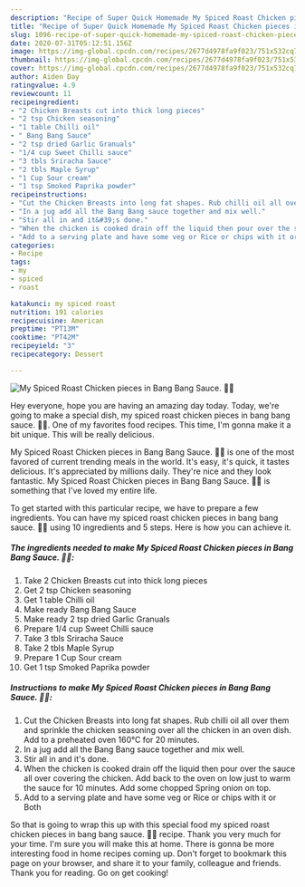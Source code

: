 ```yaml
---
description: "Recipe of Super Quick Homemade My Spiced Roast Chicken pieces in Bang Bang Sauce. 🥰😘"
title: "Recipe of Super Quick Homemade My Spiced Roast Chicken pieces in Bang Bang Sauce. 🥰😘"
slug: 1096-recipe-of-super-quick-homemade-my-spiced-roast-chicken-pieces-in-bang-bang-sauce
date: 2020-07-31T05:12:51.156Z
image: https://img-global.cpcdn.com/recipes/2677d4978fa9f023/751x532cq70/my-spiced-roast-chicken-pieces-in-bang-bang-sauce-🥰😘-recipe-main-photo.jpg
thumbnail: https://img-global.cpcdn.com/recipes/2677d4978fa9f023/751x532cq70/my-spiced-roast-chicken-pieces-in-bang-bang-sauce-🥰😘-recipe-main-photo.jpg
cover: https://img-global.cpcdn.com/recipes/2677d4978fa9f023/751x532cq70/my-spiced-roast-chicken-pieces-in-bang-bang-sauce-🥰😘-recipe-main-photo.jpg
author: Aiden Day
ratingvalue: 4.9
reviewcount: 11
recipeingredient:
- "2 Chicken Breasts cut into thick long pieces"
- "2 tsp Chicken seasoning"
- "1 table Chilli oil"
- " Bang Bang Sauce"
- "2 tsp dried Garlic Granuals"
- "1/4 cup Sweet Chilli sauce"
- "3 tbls Sriracha Sauce"
- "2 tbls Maple Syrup"
- "1 Cup Sour cream"
- "1 tsp Smoked Paprika powder"
recipeinstructions:
- "Cut the Chicken Breasts into long fat shapes. Rub chilli oil all over them and sprinkle the chicken seasoning over all the chicken in an oven dish. Add to a preheated oven 160°C for 20 minutes."
- "In a jug add all the Bang Bang sauce together and mix well."
- "Stir all in and it&#39;s done."
- "When the chicken is cooked drain off the liquid then pour over the sauce all over covering the chicken. Add back to the oven on low just to warm the sauce for 10 minutes. Add some chopped Spring onion on top."
- "Add to a serving plate and have some veg or Rice or chips with it or Both"
categories:
- Recipe
tags:
- my
- spiced
- roast

katakunci: my spiced roast 
nutrition: 191 calories
recipecuisine: American
preptime: "PT13M"
cooktime: "PT42M"
recipeyield: "3"
recipecategory: Dessert

---
```



![My Spiced Roast Chicken pieces in Bang Bang Sauce. 🥰😘](https://img-global.cpcdn.com/recipes/2677d4978fa9f023/751x532cq70/my-spiced-roast-chicken-pieces-in-bang-bang-sauce-🥰😘-recipe-main-photo.jpg)

Hey everyone, hope you are having an amazing day today. Today, we're going to make a special dish, my spiced roast chicken pieces in bang bang sauce. 🥰😘. One of my favorites food recipes. This time, I'm gonna make it a bit unique. This will be really delicious.

My Spiced Roast Chicken pieces in Bang Bang Sauce. 🥰😘 is one of the most favored of current trending meals in the world. It's easy, it's quick, it tastes delicious. It's appreciated by millions daily. They're nice and they look fantastic. My Spiced Roast Chicken pieces in Bang Bang Sauce. 🥰😘 is something that I've loved my entire life.




To get started with this particular recipe, we have to prepare a few ingredients. You can have my spiced roast chicken pieces in bang bang sauce. 🥰😘 using 10 ingredients and 5 steps. Here is how you can achieve it.

<!--inarticleads1-->

##### The ingredients needed to make My Spiced Roast Chicken pieces in Bang Bang Sauce. 🥰😘:

1. Take 2 Chicken Breasts cut into thick long pieces
1. Get 2 tsp Chicken seasoning
1. Get 1 table Chilli oil
1. Make ready  Bang Bang Sauce
1. Make ready 2 tsp dried Garlic Granuals
1. Prepare 1/4 cup Sweet Chilli sauce
1. Take 3 tbls Sriracha Sauce
1. Take 2 tbls Maple Syrup
1. Prepare 1 Cup Sour cream
1. Get 1 tsp Smoked Paprika powder




<!--inarticleads2-->

##### Instructions to make My Spiced Roast Chicken pieces in Bang Bang Sauce. 🥰😘:

1. Cut the Chicken Breasts into long fat shapes. Rub chilli oil all over them and sprinkle the chicken seasoning over all the chicken in an oven dish. Add to a preheated oven 160°C for 20 minutes.
1. In a jug add all the Bang Bang sauce together and mix well.
1. Stir all in and it&#39;s done.
1. When the chicken is cooked drain off the liquid then pour over the sauce all over covering the chicken. Add back to the oven on low just to warm the sauce for 10 minutes. Add some chopped Spring onion on top.
1. Add to a serving plate and have some veg or Rice or chips with it or Both




So that is going to wrap this up with this special food my spiced roast chicken pieces in bang bang sauce. 🥰😘 recipe. Thank you very much for your time. I'm sure you will make this at home. There is gonna be more interesting food in home recipes coming up. Don't forget to bookmark this page on your browser, and share it to your family, colleague and friends. Thank you for reading. Go on get cooking!
